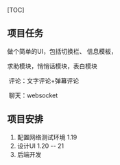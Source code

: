 [TOC]



## 项目任务

做个简单的UI，包括切换栏、 信息模板，

求助模块，悄悄话模块，表白模块

​	评论：文字评论+弹幕评论

​	聊天：websocket



## 项目安排

1. 配置网络测试环境   1.19
2. 设计UI                       1.20 --  21
3. 后端开发                    
